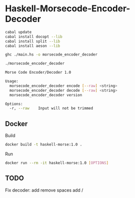 # Haskell-Morsecode-Encoder-Decoder

```sh
cabal update
cabal install docopt --lib
cabal install split --lib
cabal install aeson --lib

ghc ./main.hs -o morsecode_encoder_decoder

./morsecode_encoder_decoder
```

```sh
Morse Code Encoder/Decoder 1.0

Usage:
  morsecode_encoder_decoder encode [--raw] <string>
  morsecode_encoder_decoder decode [--raw] <string>
  morsecode_encoder_decoder version

Options:
  -r, --raw    Input will not be trimmed
```

## Docker

Build
```sh
docker build -t haskell-morse:1.0 .
```
Run
```sh
docker run --rm -it haskell-morse:1.0 [OPTIONS]
```

## TODO

Fix decoder: add remove spaces add /
